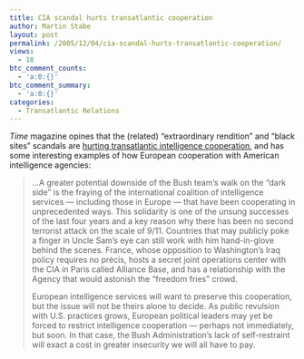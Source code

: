 ```yaml
---
title: CIA scandal hurts transatlantic cooperation
author: Martin Stabe
layout: post
permalink: /2005/12/04/cia-scandal-hurts-transatlantic-cooperation/
views:
  - 18
btc_comment_counts:
  - 'a:0:{}'
btc_comment_summary:
  - 'a:0:{}'
categories:
  - Transatlantic Relations
---
```

*Time* magazine opines that the (related) &ldquo;extraordinary rendition&rdquo; and &ldquo;black sites&rdquo; scandals are [hurting transatlantic intelligence cooperation][1], and has some interesting examples of how European cooperation with American intelligence agencies:

> &#8230;A greater potential downside of the Bush team&rsquo;s walk on the &ldquo;dark side&rdquo; is the fraying of the international coalition of intelligence services &mdash; including those in Europe &mdash; that have been cooperating in unprecedented ways. This solidarity is one of the unsung successes of the last four years and a key reason why there has been no second terrorist attack on the scale of 9/11. Countries that may publicly poke a finger in Uncle Sam&rsquo;s eye can still work with him hand-in-glove behind the scenes. France, whose opposition to Washington&rsquo;s Iraq policy requires no pr&eacute;cis, hosts a secret joint operations center with the CIA in Paris called Alliance Base, and has a relationship with the Agency that would astonish the &ldquo;freedom fries&rdquo; crowd.
> 
> European intelligence services will want to preserve this cooperation, but the issue will not be theirs alone to decide. As public revulsion with U.S. practices grows, European political leaders may yet be forced to restrict intelligence cooperation &mdash; perhaps not immediately, but soon. In that case, the Bush Administration&rsquo;s lack of self-restraint will exact a cost in greater insecurity we will all have to pay.

 [1]: http://www.time.com/time/europe/magazine/article/0,13005,901051212-1137616,00.html